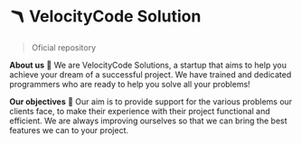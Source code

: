 # 🪃 VelocityCode Solution
> Oficial repository

**About us**
🤝 We are VelocityCode Solutions, a startup that aims to help you achieve your dream of a successful project.
We have trained and dedicated programmers who are ready to help you solve all your problems!

**Our objectives**
🔰 Our aim is to provide support for the various problems our clients face, to make their experience with their project functional and efficient.
We are always improving ourselves so that we can bring the best features we can to your project.
